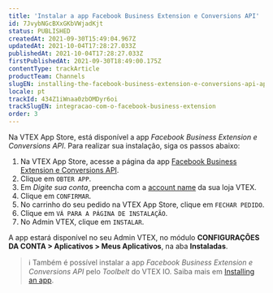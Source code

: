 ```yaml
---
title: 'Instalar a app Facebook Business Extension e Conversions API'
id: 7JvybNGcBXxGKbVWjadKjt
status: PUBLISHED
createdAt: 2021-09-30T15:49:04.967Z
updatedAt: 2021-10-04T17:28:27.033Z
publishedAt: 2021-10-04T17:28:27.033Z
firstPublishedAt: 2021-09-30T18:49:00.175Z
contentType: trackArticle
productTeam: Channels
slugEN: installing-the-facebook-business-extension-e-conversions-api-app
locale: pt
trackId: 434Z1iWnaa0zbOMDyr6oi
trackSlugEN: integracao-com-o-facebook-business-extension
order: 3
---
```


Na VTEX App Store, está disponível a app _Facebook Business Extension e Conversions API_. Para realizar sua instalação, siga os passos abaixo:

1. Na VTEX App Store, acesse a página da app [Facebook Business Extension e Conversions API](https://apps.vtex.com/vtex-facebook-fbe/p).
2. Clique em `OBTER APP`.
3. Em _Digite sua conta_, preencha com a [account name](https://help.vtex.com/pt/tutorial/o-que-e-account-name--i0mIGLcg3QyEy8OCicEoC) da sua loja VTEX.
4. Clique em `CONFIRMAR`.
5. No carrinho do seu pedido na VTEX App Store, clique em `FECHAR PEDIDO`.
6. Clique em `VÁ PARA A PÁGINA DE INSTALAÇÃO`.
7. No Admin VTEX, clique em `INSTALAR`. 

A app estará disponível no seu Admin VTEX, no módulo **CONFIGURAÇÕES DA CONTA > Aplicativos > Meus Aplicativos**, na aba **Instaladas**.

> ℹ️ Também é possível instalar a app *Facebook Business Extension e Conversions API* pelo *Toolbelt* do VTEX IO. Saiba mais em <a href= "https://developers.vtex.com/vtex-developer-docs/docs/vtex-io-documentation-installing-an-app">Installing an app</a>.

